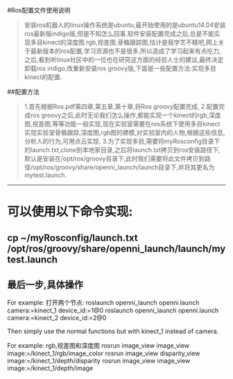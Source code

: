 #Ros配置文件使用说明

>安装ros机器人的linux操作系统是ubuntu,最开始使用的是ubuntu14.04安装ros最新版indigo版,但是不知怎么回事,软件安装配置完成之后,总是不能实现多目kinect的深度图.rgb,视差图,骨骼跟踪图,估计是我学艺不精吧,网上关于最新版本的ros配置,学习资源也不是很多,所以造成了学习起来有点吃力,之后,看到听linux社区中的一位也在研究这方面的经验人士的建议,最终决定卸载ros indigo,改重新安装ros groovy版,下面是一些配置方法:实现多目kinect的配置.

##配置方法
>1.首先根据Ros.pdf第四章,第五章,第十章,将Ros groovy配置完成,
>2.配置完成ros groovy之后,此时无论我们怎么操作,都能实现一个kinect的rgb,深度图,视差图,等等功能一般实现,现在实验室需要在ros系统下使用多目kinect实现实验室骨骼跟踪,深度图,rgb图的建模,对实验室内的人物,根据这些信息,分析人的行为,可用点云实现.
>3.为了实现多目,需要将myRosconfig目录下的launch.txt,clone到本地家目录,之后将launch.txt拷贝到ros安装路径下,默认是安装在/opt/ros/groovy目录下,此时我们需要将此文件拷贝到路径/opt/ros/groovy/share/openni_launch/launch目录下,并将其更名为mytest.launch.
----------

可以使用以下命令实现:
====================
cp ~/myRosconfig/launch.txt /opt/ros/groovy/share/openni_launch/launch/mytest.launch
--------
**最后一步,具体操作**
---
For example:
    打开两个节点:
     roslaunch openni_launch openni.launch camera:=kinect_1 device_id:=1@0
     roslaunch openni_launch openni.launch camera:=kinect_2 device_id:=2@0

Then simply use the normal functions but with kinect_1 instead of camera.


For example:
rgb,视差图和深度图
rosrun image_view image_view image:=/kinect_1/rgb/image_color 
rosrun image_view disparity_view image:=/kinect_1/depth/disparity rosrun image_view image_view image:=/kinect_1/depth/image

